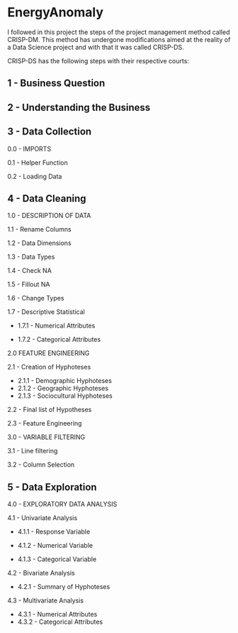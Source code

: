 # EnergyAnomaly


I followed in this project the steps of the project management method called CRISP-DM. This method has undergone modifications aimed at the reality of a Data Science project and with that it was called CRISP-DS.

CRISP-DS has the following steps with their respective courts:

## 1 - Business Question

## 2 - Understanding the Business


## 3 - Data Collection

0.0 - IMPORTS

0.1 - Helper Function

0.2 - Loading Data

## 4 - Data Cleaning

1.0 - DESCRIPTION OF DATA


1.1 - Rename Columns

1.2 - Data Dimensions

1.3 - Data Types

1.4 - Check NA

1.5 - Fillout NA

1.6 - Change Types

1.7 - Descriptive Statistical

- 1.7.1 - Numerical Attributes

- 1.7.2 - Categorical Attributes

2.0 FEATURE ENGINEERING


2.1 - Creation of Hyphoteses

- 2.1.1 - Demographic Hyphoteses
- 2.1.2 - Geographic Hyphoteses
- 2.1.3 - Sociocultural Hyphoteses

2.2 - Final list of Hypotheses

2.3 - Feature Engineering

3.0 - VARIABLE FILTERING


3.1 - Line filtering

3.2 - Column Selection

## 5 - Data Exploration

4.0 - EXPLORATORY DATA ANALYSIS

4.1 - Univariate Analysis

- 4.1.1 - Response Variable

- 4.1.2 - Numerical Variable

- 4.1.3 - Categorical Variable

4.2 - Bivariate Analysis

- 4.2.1 - Summary of Hyphoteses

4.3 - Multivariate Analysis

- 4.3.1 - Numerical Attributes
- 4.3.2 - Categorical Attributes
